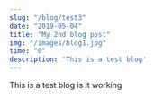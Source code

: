 ```yaml
---
slug: "/blog/test3"
date: "2019-05-04"
title: "My 2nd blog post"
img: "/images/blog1.jpg"
time: "0"
description: 'This is a test blog'
---
```


This is a test blog is it working
